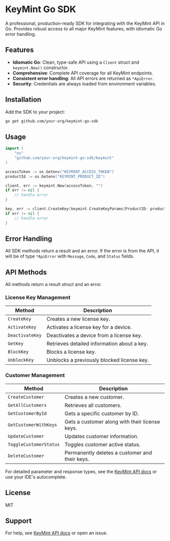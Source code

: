# KeyMint Go SDK

A professional, production-ready SDK for integrating with the KeyMint API in Go. Provides robust access to all major KeyMint features, with idiomatic Go error handling.

## Features
- **Idiomatic Go**: Clean, type-safe API using a `Client` struct and `keymint.New()` constructor.
- **Comprehensive**: Complete API coverage for all KeyMint endpoints.
- **Consistent error handling**: All API errors are returned as `*ApiError`.
- **Security**: Credentials are always loaded from environment variables.

## Installation
Add the SDK to your project:

```bash
go get github.com/your-org/keymint-go-sdk
```

## Usage

```go
import (
    "os"
    "github.com/your-org/keymint-go-sdk/keymint"
)

accessToken := os.Getenv("KEYMINT_ACCESS_TOKEN")
productId := os.Getenv("KEYMINT_PRODUCT_ID")

client, err := keymint.New(accessToken, "")
if err != nil {
    // handle error
}

key, err := client.CreateKey(keymint.CreateKeyParams{ProductID: productId})
if err != nil {
    // handle error
}
```

## Error Handling
All SDK methods return a result and an error. If the error is from the API, it will be of type `*ApiError` with `Message`, `Code`, and `Status` fields.

## API Methods

All methods return a result struct and an error.

### License Key Management

| Method           | Description                                     |
|------------------|-------------------------------------------------|
| `CreateKey`      | Creates a new license key.                      |
| `ActivateKey`    | Activates a license key for a device.           |
| `DeactivateKey`  | Deactivates a device from a license key.        |
| `GetKey`         | Retrieves detailed information about a key.     |
| `BlockKey`       | Blocks a license key.                           |
| `UnblockKey`     | Unblocks a previously blocked license key.      |

### Customer Management

| Method                  | Description                                      |
|-------------------------|--------------------------------------------------|
| `CreateCustomer`        | Creates a new customer.                          |
| `GetAllCustomers`       | Retrieves all customers.                         |
| `GetCustomerById`       | Gets a specific customer by ID.                  |
| `GetCustomerWithKeys`   | Gets a customer along with their license keys.   |
| `UpdateCustomer`        | Updates customer information.                    |
| `ToggleCustomerStatus`  | Toggles customer active status.                  |
| `DeleteCustomer`        | Permanently deletes a customer and their keys.   |

For detailed parameter and response types, see the [KeyMint API docs](https://docs.keymint.dev) or use your IDE's autocomplete.

## License
MIT

## Support
For help, see [KeyMint API docs](https://docs.keymint.dev) or open an issue.
